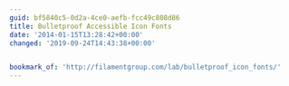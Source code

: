 ```yaml
---
guid: bf5840c5-0d2a-4ce0-aefb-fcc49c808d86
title: Bulletproof Accessible Icon Fonts
date: '2014-01-15T13:28:42+00:00'
changed: '2019-09-24T14:43:38+00:00'


bookmark_of: 'http://filamentgroup.com/lab/bulletproof_icon_fonts/'
---
```




